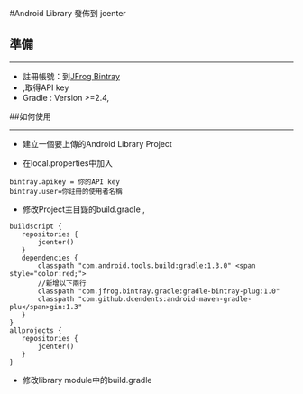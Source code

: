 #Android Library 發佈到 jcenter

## 準備
***
 * 註冊帳號：到[JFrog Bintray](https://bintray.com/bintray/jcenter) 
 * ,取得API key 
 * Gradle : Version >=2.4,
 
##如何使用
***

 * 建立一個要上傳的Android Library Project
 
 * 在local.properties中加入
 
 ```
 bintray.apikey = 你的API key
 bintray.user=你註冊的使用者名稱
 ```
 * 修改Project主目錄的build.gradle ,
 
 ```
 buildscript {
    repositories {
        jcenter()
    }
    dependencies {
        classpath "com.android.tools.build:gradle:1.3.0" <span style="color:red;">     
        //新增以下兩行
		classpath "com.jfrog.bintray.gradle:gradle-bintray-plug:1.0"
		classpath "com.github.dcendents:android-maven-gradle-plu</span>gin:1.3"
    }
}
allprojects {
    repositories {
        jcenter()
    }
}

 ```
* 修改library module中的build.gradle

 